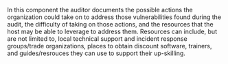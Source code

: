  In this component the auditor documents the possible actions the organization could take on to address those vulnerabilities found during the audit, the difficulty of taking on those actions, and the resources that the host may be able to leverage to address them.
Resources can include, but are not limited to, local technical support and incident response groups/trade organizations, places to obtain discount software, trainers, and guides/resrouces they can use to support their up-skilling.

